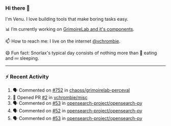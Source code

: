 ### Hi there 👋

I'm Venu. I love building tools that make boring tasks easy.

📊 I’m currently working on [GrimoireLab and it's components](https://chaoss.github.io/grimoirelab).

📫 How to reach me: I live on the internet [@vchrombie](https://www.google.co.in/search?q=vchrombie).

😄 Fun fact: Snorlax's typical day consists of nothing more than :doughnut: eating and :zzz: sleeping.

---

### :zap: Recent Activity

<!--START_SECTION:activity-->
1. 🗣 Commented on [#752](https://github.com/chaoss/grimoirelab-perceval/issues/752) in [chaoss/grimoirelab-perceval](https://github.com/chaoss/grimoirelab-perceval)
2. 💪 Opened PR [#2](https://github.com/vchrombie/misc/pull/2) in [vchrombie/misc](https://github.com/vchrombie/misc)
3. 🗣 Commented on [#53](https://github.com/opensearch-project/opensearch-py/issues/53) in [opensearch-project/opensearch-py](https://github.com/opensearch-project/opensearch-py)
4. 🗣 Commented on [#52](https://github.com/opensearch-project/opensearch-py/issues/52) in [opensearch-project/opensearch-py](https://github.com/opensearch-project/opensearch-py)
5. 🗣 Commented on [#53](https://github.com/opensearch-project/opensearch-py/issues/53) in [opensearch-project/opensearch-py](https://github.com/opensearch-project/opensearch-py)
<!--END_SECTION:activity-->

<!--
**vchrombie/vchrombie** is a ✨ _special_ ✨ repository because its `README.md` (this file) appears on your GitHub profile.

Here are some ideas to get you started:

- 🔭 I’m currently working on ...
- 🌱 I’m currently learning ...
- 👯 I’m looking to collaborate on ...
- 🤔 I’m looking for help with ...
- 💬 Ask me about ...
- 📫 How to reach me: ...
- 😄 Pronouns: ...
- ⚡ Fun fact: ...
-->
